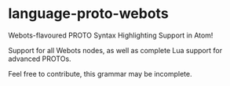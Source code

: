 # language-proto-webots

Webots-flavoured PROTO Syntax Highlighting Support in Atom!

Support for all Webots nodes, as well as complete Lua support for advanced PROTOs.

Feel free to contribute, this grammar may be incomplete.
